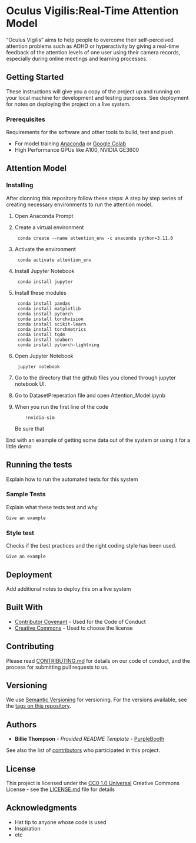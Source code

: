 # Oculus Vigilis:Real-Time Attention Model

“Oculus Vigilis” aims  to help people to overcome their self-perceived attention problems such as ADHD or hyperactivity by giving a real-time feedback of the attention levels of one user using their camera records, especially during online meetings and learning processes.

## Getting Started

These instructions will give you a copy of the project up and running on
your local machine for development and testing purposes. See deployment
for notes on deploying the project on a live system.

### Prerequisites

Requirements for the software and other tools to build, test and push 
- For model training [Anaconda](https://jupyter.org/) or [Google Colab](https://colab.research.google.com/)
- High Performance GPUs like A100, NVIDIA GE3600 

## Attention Model
### Installing
After clonning this repository follow these steps:
A step by step series of creating necessary environments to run the attention model.
1. Open Anaconda Prompt
2. Create a virtual environment

        conda create --name attention_env -c anaconda python=3.11.0

3. Activate the environment

        conda activate attention_env
4. Install Jupyter Notebook

        conda install jupyter

5. Install these modules

        conda install pandas
        conda install matplotlib
        conda install pytorch
        conda install torchvision
        conda install scikit-learn
        conda install torchmetrics
        conda install tqdm
        conda install seaborn
        conda install pytorch-lightning   
        
7. Open Jupyter Notebook

        jupyter notebook
   
9. Go to the directory that the github files you cloned through jupyter notebook UI.

10. Go to DatasetPreperation file and open Attention_Model.ipynb

11. When you run the first line of the code

            !nvidia-sim
    Be sure that


End with an example of getting some data out of the system or using it
for a little demo

## Running the tests

Explain how to run the automated tests for this system

### Sample Tests

Explain what these tests test and why

    Give an example

### Style test

Checks if the best practices and the right coding style has been used.

    Give an example

## Deployment

Add additional notes to deploy this on a live system

## Built With

  - [Contributor Covenant](https://www.contributor-covenant.org/) - Used
    for the Code of Conduct
  - [Creative Commons](https://creativecommons.org/) - Used to choose
    the license

## Contributing

Please read [CONTRIBUTING.md](CONTRIBUTING.md) for details on our code
of conduct, and the process for submitting pull requests to us.

## Versioning

We use [Semantic Versioning](http://semver.org/) for versioning. For the versions
available, see the [tags on this
repository](https://github.com/PurpleBooth/a-good-readme-template/tags).

## Authors

  - **Billie Thompson** - *Provided README Template* -
    [PurpleBooth](https://github.com/PurpleBooth)

See also the list of
[contributors](https://github.com/PurpleBooth/a-good-readme-template/contributors)
who participated in this project.

## License

This project is licensed under the [CC0 1.0 Universal](LICENSE.md)
Creative Commons License - see the [LICENSE.md](LICENSE.md) file for
details

## Acknowledgments

  - Hat tip to anyone whose code is used
  - Inspiration
  - etc
